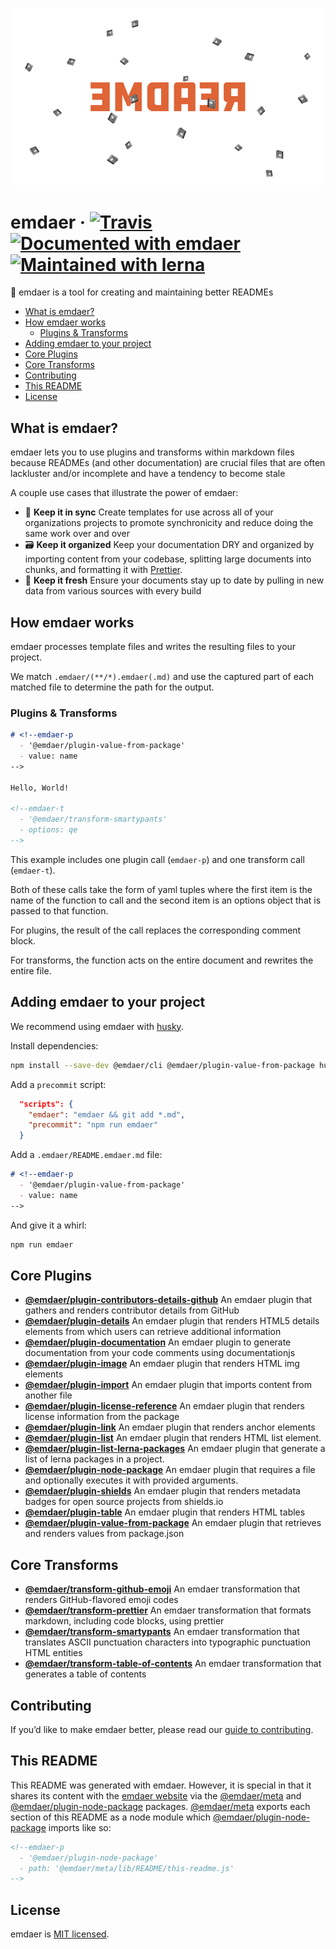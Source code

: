 <!--
  This file was generated by emdaer

  Its template can be found at .emdaer/README.emdaer.md
-->

<p align="center"><img src="hero.png" alt="emdaer" /></p>

# emdaer · [![Travis](https://img.shields.io/travis/emdaer/emdaer.svg?style=flat-square)](https://travis-ci.org/emdaer/emdaer/) [![Documented with emdaer](https://img.shields.io/badge/📓-documented%20with%20emdaer-F06632.svg?style=flat-square)](https://github.com/emdaer/emdaer) [![Maintained with lerna](https://img.shields.io/badge/🐉-maintained%20with%20lerna-cc00ff.svg?style=flat-square)](https://lernajs.io/)

📓 emdaer is a tool for creating and maintaining better READMEs

<!-- toc -->

- [What is emdaer?](#what-is-emdaer)
- [How emdaer works](#how-emdaer-works)
  * [Plugins & Transforms](#plugins--transforms)
- [Adding emdaer to your project](#adding-emdaer-to-your-project)
- [Core Plugins](#core-plugins)
- [Core Transforms](#core-transforms)
- [Contributing](#contributing)
- [This README](#this-readme)
- [License](#license)

<!-- tocstop -->

## What is emdaer?

emdaer lets you to use plugins and transforms within markdown files because READMEs (and other documentation) are crucial files that are often lackluster and/or incomplete and have a tendency to become stale

A couple use cases that illustrate the power of emdaer:

* 🤝 **Keep it in sync** Create templates for use across all of your organizations projects to promote synchronicity and reduce doing the same work over and over
* 🗃 **Keep it organized** Keep your documentation DRY and organized by importing content from your codebase, splitting large documents into chunks, and formatting it with [Prettier](https://github.com/prettier/prettier).
* 🍋 **Keep it fresh** Ensure your documents stay up to date by pulling in new data from various sources with every build

## How emdaer works

emdaer processes template files and writes the resulting files to your project.

We match `.emdaer/(**/*).emdaer(.md)` and use the captured part of each matched file to determine the path for the output.

### Plugins & Transforms

<!-- prettier-ignore -->
```md
# <!--emdaer-p
  - '@emdaer/plugin-value-from-package'
  - value: name
-->

Hello, World!

<!--emdaer-t
  - '@emdaer/transform-smartypants'
  - options: qe
-->
```

This example includes one plugin call (`emdaer-p`) and one transform call (`emdaer-t`).

Both of these calls take the form of yaml tuples where the first item is the name of the function to call and the second item is an options object that is passed to that function.

For plugins, the result of the call replaces the corresponding comment block.

For transforms, the function acts on the entire document and rewrites the entire file.

## Adding emdaer to your project

We recommend using emdaer with [husky](https://github.com/typicode/husky).

Install dependencies:

```sh
npm install --save-dev @emdaer/cli @emdaer/plugin-value-from-package husky
```

Add a `precommit` script:

```json
  "scripts": {
    "emdaer": "emdaer && git add *.md",
    "precommit": "npm run emdaer"
  }
```

Add a `.emdaer/README.emdaer.md` file:

<!-- prettier-ignore -->
```md
# <!--emdaer-p
  - '@emdaer/plugin-value-from-package'
  - value: name
-->
```

And give it a whirl:

```sh
npm run emdaer
```

## Core Plugins

* **[@emdaer/plugin-contributors-details-github](packages/plugin-contributors-details-github)** An emdaer plugin that gathers and renders contributor details from GitHub
* **[@emdaer/plugin-details](packages/plugin-details)** An emdaer plugin that renders HTML5 details elements from which users can retrieve additional information
* **[@emdaer/plugin-documentation](packages/plugin-documentation)** An emdaer plugin to generate documentation from your code comments using documentationjs
* **[@emdaer/plugin-image](packages/plugin-image)** An emdaer plugin that renders HTML img elements
* **[@emdaer/plugin-import](packages/plugin-import)** An emdaer plugin that imports content from another file
* **[@emdaer/plugin-license-reference](packages/plugin-license-reference)** An emdaer plugin that renders license information from the package
* **[@emdaer/plugin-link](packages/plugin-link)** An emdaer plugin that renders anchor elements
* **[@emdaer/plugin-list](packages/plugin-list)** An emdaer plugin that renders HTML list element.
* **[@emdaer/plugin-list-lerna-packages](packages/plugin-list-lerna-packages)** An emdaer plugin that generate a list of lerna packages in a project.
* **[@emdaer/plugin-node-package](packages/plugin-node-package)** An emdaer plugin that requires a file and optionally executes it with provided arguments.
* **[@emdaer/plugin-shields](packages/plugin-shields)** An emdaer plugin that renders metadata badges for open source projects from shields.io
* **[@emdaer/plugin-table](packages/plugin-table)** An emdaer plugin that renders HTML tables
* **[@emdaer/plugin-value-from-package](packages/plugin-value-from-package)** An emdaer plugin that retrieves and renders values from package.json

## Core Transforms

* **[@emdaer/transform-github-emoji](packages/transform-github-emoji)** An emdaer transformation that renders GitHub-flavored emoji codes
* **[@emdaer/transform-prettier](packages/transform-prettier)** An emdaer transformation that formats markdown, including code blocks, using prettier
* **[@emdaer/transform-smartypants](packages/transform-smartypants)** An emdaer transformation that translates ASCII punctuation characters into typographic punctuation HTML entities
* **[@emdaer/transform-table-of-contents](packages/transform-table-of-contents)** An emdaer transformation that generates a table of contents

## Contributing

If you&#8217;d like to make emdaer better, please read our [guide to contributing](./CONTRIBUTING.md).

<!--emdaer-p
  - '@emdaer/plugin-contributors-details-github'
-->

## This README

This README was generated with emdaer. However, it is special in that it shares its content with the [emdaer website](emdaer.me) via the [@emdaer/meta](https://www.npmjs.com/package/@emdaer/meta) and [@emdaer/plugin-node-package](https://www.npmjs.com/package/@emdaer/plugin-node-package) packages. [@emdaer/meta](https://www.npmjs.com/package/@emdaer/meta) exports each section of this README as a node module which [@emdaer/plugin-node-package](https://www.npmjs.com/package/@emdaer/plugin-node-package) imports like so:

<!-- prettier-ignore -->
```md
<!--emdaer-p
  - '@emdaer/plugin-node-package'
  - path: '@emdaer/meta/lib/README/this-readme.js'
-->
```

## License

emdaer is [MIT licensed](./LICENSE).




